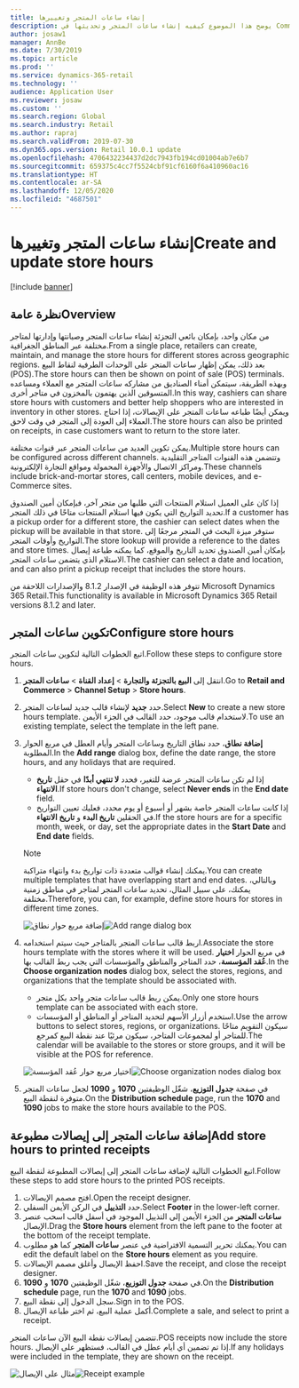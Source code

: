 ```yaml
---
title: إنشاء ساعات المتجر وتغييرها
description: يوضح هذا الموضوع كيفيه إنشاء ساعات المتجر وتحديثها في Commerce Headquarters.
author: josaw1
manager: AnnBe
ms.date: 7/30/2019
ms.topic: article
ms.prod: ''
ms.service: dynamics-365-retail
ms.technology: ''
audience: Application User
ms.reviewer: josaw
ms.custom: ''
ms.search.region: Global
ms.search.industry: Retail
ms.author: rapraj
ms.search.validFrom: 2019-07-30
ms.dyn365.ops.version: Retail 10.0.1 update
ms.openlocfilehash: 4706432234437d2dc7943fb194cd01004ab7e6b7
ms.sourcegitcommit: 659375c4cc7f5524cbf91cf6160f6a410960ac16
ms.translationtype: HT
ms.contentlocale: ar-SA
ms.lasthandoff: 12/05/2020
ms.locfileid: "4687501"
---
```

# <a name="create-and-update-store-hours"></a><span data-ttu-id="a6519-103">إنشاء ساعات المتجر وتغييرها</span><span class="sxs-lookup"><span data-stu-id="a6519-103">Create and update store hours</span></span>

[!include [banner](../../includes/banner.md)]

## <a name="overview"></a><span data-ttu-id="a6519-104">نظرة عامة</span><span class="sxs-lookup"><span data-stu-id="a6519-104">Overview</span></span>

<span data-ttu-id="a6519-105">من مكان واحد، بإمكان بائعي التجزئة إنشاء ساعات المتجر وصيانتها وإدارتها لمتاجر مختلفة عبر المناطق الجغرافية.</span><span class="sxs-lookup"><span data-stu-id="a6519-105">From a single place, retailers can create, maintain, and manage the store hours for different stores across geographic regions.</span></span> <span data-ttu-id="a6519-106">بعد ذلك، يمكن إظهار ساعات المتجر على الوحدات الطرفية لنقاط البيع (POS).</span><span class="sxs-lookup"><span data-stu-id="a6519-106">The store hours can then be shown on point of sale (POS) terminals.</span></span> <span data-ttu-id="a6519-107">وبهذه الطريقة، سيتمكن أمناء الصناديق من مشاركه ساعات المتجر مع العملاء ومساعده المتسوقين الذين يهتمون بالمخزون في متاجر أخرى.</span><span class="sxs-lookup"><span data-stu-id="a6519-107">In this way, cashiers can share store hours with customers and better help shoppers who are interested in inventory in other stores.</span></span> <span data-ttu-id="a6519-108">ويمكن أيضًا طباعه ساعات المتجر على الإيصالات، إذا احتاج العملاء إلى العودة إلى المتجر في وقت لاحق.</span><span class="sxs-lookup"><span data-stu-id="a6519-108">The store hours can also be printed on receipts, in case customers want to return to the store later.</span></span>

<span data-ttu-id="a6519-109">يمكن تكوين العديد من ساعات المتجر عبر قنوات مختلفة.</span><span class="sxs-lookup"><span data-stu-id="a6519-109">Multiple store hours can be configured across different channels.</span></span> <span data-ttu-id="a6519-110">وتتضمن هذه القنوات المتاجر التقليدية ومراكز الاتصال والأجهزة المحمولة ومواقع التجارة الإلكترونية.</span><span class="sxs-lookup"><span data-stu-id="a6519-110">These channels include brick-and-mortar stores, call centers, mobile devices, and e-Commerce sites.</span></span>

<span data-ttu-id="a6519-111">إذا كان على العميل استلام المنتجات التي طلبها من متجر آخر، فبإمكان أمين الصندوق تحديد التواريخ التي يكون فيها استلام المنتجات متاحًا في ذلك المتجر.</span><span class="sxs-lookup"><span data-stu-id="a6519-111">If a customer has a pickup order for a different store, the cashier can select dates when the pickup will be available in that store.</span></span> <span data-ttu-id="a6519-112">ستوفر ميزة البحث في المتجر مرجعًا إلى التواريخ وأوقات المتجر.</span><span class="sxs-lookup"><span data-stu-id="a6519-112">The store lookup will provide a reference to the dates and store times.</span></span> <span data-ttu-id="a6519-113">بإمكان أمين الصندوق تحديد التاريخ والموقع، كما يمكنه طباعة إيصال الاستلام الذي يتضمن ساعات المتجر.</span><span class="sxs-lookup"><span data-stu-id="a6519-113">The cashier can select a date and location, and can also print a pickup receipt that includes the store hours.</span></span>

<span data-ttu-id="a6519-114">تتوفر هذه الوظيفة في الإصدار 8.1.2 والإصدارات اللاحقة من Microsoft Dynamics 365 Retail.</span><span class="sxs-lookup"><span data-stu-id="a6519-114">This functionality is available in Microsoft Dynamics 365 Retail versions 8.1.2 and later.</span></span>

## <a name="configure-store-hours"></a><span data-ttu-id="a6519-115">تكوين ساعات المتجر</span><span class="sxs-lookup"><span data-stu-id="a6519-115">Configure store hours</span></span>

<span data-ttu-id="a6519-116">اتبع الخطوات التالية لتكوين ساعات المتجر.</span><span class="sxs-lookup"><span data-stu-id="a6519-116">Follow these steps to configure store hours.</span></span>

1. <span data-ttu-id="a6519-117">انتقل إلى **البيع بالتجزئة والتجارة** \> **إعداد القناة** \> **ساعات المتجر**.</span><span class="sxs-lookup"><span data-stu-id="a6519-117">Go to **Retail and Commerce** \> **Channel Setup** \> **Store hours**.</span></span>
2. <span data-ttu-id="a6519-118">حدد **جديد** لإنشاء قالب جديد لساعات المتجر.</span><span class="sxs-lookup"><span data-stu-id="a6519-118">Select **New** to create a new store hours template.</span></span> <span data-ttu-id="a6519-119">لاستخدام قالب موجود، حدد القالب في الجزء الأيمن.</span><span class="sxs-lookup"><span data-stu-id="a6519-119">To use an existing template, select the template in the left pane.</span></span>
3. <span data-ttu-id="a6519-120">في مربع الحوار‏‎ **إضافة نطاق**، حدد نطاق التاريخ وساعات المتجر وأيام العطل المطلوبة.</span><span class="sxs-lookup"><span data-stu-id="a6519-120">In the **Add range** dialog box, define the date range, the store hours, and any holidays that are required.</span></span>

    - <span data-ttu-id="a6519-121">إذا لم تكن ساعات المتجر عرضة للتغير، فحدد **لا تنتهي أبدًا** في حقل **تاريخ الانتهاء**.</span><span class="sxs-lookup"><span data-stu-id="a6519-121">If store hours don't change, select **Never ends** in the **End date** field.</span></span>
    - <span data-ttu-id="a6519-122">إذا كانت ساعات المتجر خاصة بشهر أو أسبوع أو يوم محدد، فعليك تعيين التواريخ في الحقلين **تاريخ البدء** و **تاريخ الانتهاء**.</span><span class="sxs-lookup"><span data-stu-id="a6519-122">If the store hours are for a specific month, week, or day, set the appropriate dates in the **Start Date** and **End date** fields.</span></span>

    > [!NOTE]
    > <span data-ttu-id="a6519-123">يمكنك إنشاء قوالب متعددة ذات تواريخ بدء وانتهاء متراكبة.</span><span class="sxs-lookup"><span data-stu-id="a6519-123">You can create multiple templates that have overlapping start and end dates.</span></span> <span data-ttu-id="a6519-124">وبالتالي، يمكنك، على سبيل المثال، تحديد ساعات المتجر لمتاجر في مناطق زمنية مختلفة.</span><span class="sxs-lookup"><span data-stu-id="a6519-124">Therefore, you can, for example, define store hours for stores in different time zones.</span></span>

    <span data-ttu-id="a6519-125">![إضافة مربع حوار نطاق](../dev-itpro/media/Storehours1.png "إضافة مربع حوار نطاق")</span><span class="sxs-lookup"><span data-stu-id="a6519-125">![Add range dialog box](../dev-itpro/media/Storehours1.png "Add range dialog box")</span></span>

4. <span data-ttu-id="a6519-126">اربط قالب ساعات المتجر بالمتاجر حيث سيتم استخدامه.</span><span class="sxs-lookup"><span data-stu-id="a6519-126">Associate the store hours template with the stores where it will be used.</span></span> <span data-ttu-id="a6519-127">في مربع الحوار **اختيار عُقد المؤسسة‬**، حدد المتاجر والمناطق والمؤسسات التي يجب ربط القالب بها.</span><span class="sxs-lookup"><span data-stu-id="a6519-127">In the **Choose organization nodes** dialog box, select the stores, regions, and organizations that the template should be associated with.</span></span>

    - <span data-ttu-id="a6519-128">يمكن ربط قالب ساعات متجر واحد بكل متجر.</span><span class="sxs-lookup"><span data-stu-id="a6519-128">Only one store hours template can be associated with each store.</span></span>
    - <span data-ttu-id="a6519-129">استخدم أزرار الأسهم لتحديد المتاجر أو المناطق أو المؤسسات.</span><span class="sxs-lookup"><span data-stu-id="a6519-129">Use the arrow buttons to select stores, regions, or organizations.</span></span> <span data-ttu-id="a6519-130">سيكون التقويم متاحًا للمتاجر أو لمجموعات المتاجر، سيكون مرئيًا عند نقطة البيع كمرجع.</span><span class="sxs-lookup"><span data-stu-id="a6519-130">The calendar will be available to the stores or store groups, and it will be visible at the POS for reference.</span></span>

    <span data-ttu-id="a6519-131">![اختيار مربع حوار عُقد المؤسسة](../dev-itpro/media/Storehours2.png "اختيار مربع حوار عُقد المؤسسة")</span><span class="sxs-lookup"><span data-stu-id="a6519-131">![Choose organization nodes dialog box](../dev-itpro/media/Storehours2.png "Choose organization nodes dialog box")</span></span>

5. <span data-ttu-id="a6519-132">في صفحة **جدول التوزيع‬**، شغّل الوظيفتين **1070** و **1090** لجعل ساعات المتجر متوفرة لنقطة البيع.</span><span class="sxs-lookup"><span data-stu-id="a6519-132">On the **Distribution schedule** page, run the **1070** and **1090** jobs to make the store hours available to the POS.</span></span>

## <a name="add-store-hours-to-printed-receipts"></a><span data-ttu-id="a6519-133">إضافة ساعات المتجر إلى إيصالات مطبوعة</span><span class="sxs-lookup"><span data-stu-id="a6519-133">Add store hours to printed receipts</span></span>

<span data-ttu-id="a6519-134">اتبع الخطوات التالية لإضافة ساعات المتجر إلى إيصالات المطبوعة لنقطة البيع.</span><span class="sxs-lookup"><span data-stu-id="a6519-134">Follow these steps to add store hours to the printed POS receipts.</span></span>

1. <span data-ttu-id="a6519-135">افتح مصمم الإيصالات.</span><span class="sxs-lookup"><span data-stu-id="a6519-135">Open the receipt designer.</span></span>
2. <span data-ttu-id="a6519-136">حدد **التذييل** في الركن الأيمن السفلي.</span><span class="sxs-lookup"><span data-stu-id="a6519-136">Select **Footer** in the lower-left corner.</span></span>
3. <span data-ttu-id="a6519-137">اسحب عنصر‏‎ **ساعات المتجر** من الجزء الأيمن إلى التذييل الموجود في أسفل قالب الإيصال.</span><span class="sxs-lookup"><span data-stu-id="a6519-137">Drag the **Store hours** element from the left pane to the footer at the bottom of the receipt template.</span></span>
4. <span data-ttu-id="a6519-138">يمكنك تحرير التسمية الافتراضية في عنصر **ساعات المتجر** كما هو مطلوب.</span><span class="sxs-lookup"><span data-stu-id="a6519-138">You can edit the default label on the **Store hours** element as you require.</span></span>
5. <span data-ttu-id="a6519-139">احفظ الإيصال وأغلق مصمم الإيصالات.</span><span class="sxs-lookup"><span data-stu-id="a6519-139">Save the receipt, and close the receipt designer.</span></span>
6. <span data-ttu-id="a6519-140">في صفحة **جدول التوزيع**، شغّل الوظيفتين **1070** و **1090**.</span><span class="sxs-lookup"><span data-stu-id="a6519-140">On the **Distribution schedule** page, run the **1070** and **1090** jobs.</span></span>
7. <span data-ttu-id="a6519-141">سجل الدخول إلى نقطة البيع.</span><span class="sxs-lookup"><span data-stu-id="a6519-141">Sign in to the POS.</span></span>
8. <span data-ttu-id="a6519-142">أكمل عملية البيع، ثم اختر طباعة الإيصال.</span><span class="sxs-lookup"><span data-stu-id="a6519-142">Complete a sale, and select to print a receipt.</span></span>

<span data-ttu-id="a6519-143">تتضمن إيصالات نقطة البيع الآن ساعات المتجر.</span><span class="sxs-lookup"><span data-stu-id="a6519-143">POS receipts now include the store hours.</span></span> <span data-ttu-id="a6519-144">إذا تم تضمين أي أيام عطل في القالب، فستظهر على الإيصال.</span><span class="sxs-lookup"><span data-stu-id="a6519-144">If any holidays were included in the template, they are shown on the receipt.</span></span>

<span data-ttu-id="a6519-145">![مثال على الإيصال](../dev-itpro/media/Storehours3.png "مثال على الإيصال")</span><span class="sxs-lookup"><span data-stu-id="a6519-145">![Receipt example](../dev-itpro/media/Storehours3.png "Receipt example")</span></span>
